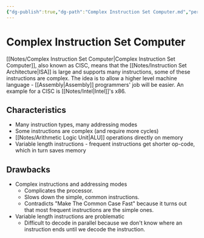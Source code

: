 ```yaml
---
{"dg-publish":true,"dg-path":"Complex Instruction Set Computer.md","permalink":"/complex-instruction-set-computer/","tags":[null]}
---
```




# Complex Instruction Set Computer
[[Notes/Complex Instruction Set Computer\|Complex Instruction Set Computer]], also known as CISC, means that the [[Notes/Instruction Set Architecture\|ISA]] is large and supports many instructions, some of these instructions are complex.
The idea is to allow a higher level machine language - [[Assembly\|Assembly]] programmers' job will be easier.
An example for a CISC is [[Notes/Intel\|Intel]]'s x86.

## Characteristics
- Many instruction types, many addressing modes
- Some instructions are complex (and require more cycles)
- [[Notes/Arithmetic Logic Unit\|ALU]] operations directly on memory
- Variable length instructions - frequent instructions get shorter op-code, which in turn saves memory

## Drawbacks
- Complex instructions and addressing modes
	- Complicates the processor.
	- Slows down the simple, common instructions.
	- Contradicts "Make The Common Case Fast" because it turns out that most frequent instructions are the simple ones.
- Variable length instructions are problematic
	- Difficult to decode in parallel because we don't know where an instruction ends until we decode the instruction.
